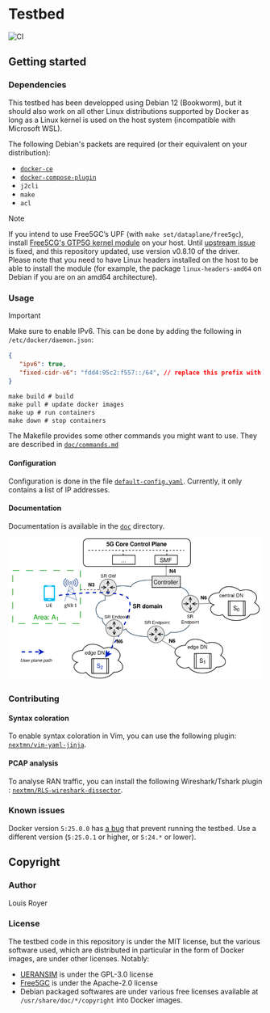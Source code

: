 # Testbed
![CI](https://github.com/nextmn/testbed/actions/workflows/main.yml/badge.svg)

## Getting started
### Dependencies
This testbed has been developped using Debian 12 (Bookworm), but it should also work on all other Linux distributions supported by Docker as long as a Linux kernel is used on the host system (incompatible with Microsoft WSL).

The following Debian's packets are required (or their equivalent on your distribution):
- [`docker-ce`](https://docs.docker.com/engine/install/debian/#install-using-the-repository)
- [`docker-compose-plugin`](https://docs.docker.com/compose/install/linux/#install-using-the-repository)
- `j2cli`
- `make`
- `acl`

>[!NOTE]
> If you intend to use Free5GC’s UPF (with `make set/dataplane/free5gc`),
> install [Free5CG's GTP5G kernel module](https://github.com/free5gc/gtp5g) on your host.
> Until [upstream issue](https://github.com/free5gc/go-upf/issues/53) is fixed, and this repository updated, use version v0.8.10 of the driver.
> Please note that you need to have Linux headers installed on the host to be able to install the module
> (for example, the package `linux-headers-amd64` on Debian if you are on an amd64 architecture).


### Usage
> [!IMPORTANT]
> Make sure to enable IPv6.
This can be done by adding the following in `/etc/docker/daemon.json`:
 ```json
{
	"ipv6": true,
	"fixed-cidr-v6": "fdd4:95c2:f557::/64", // replace this prefix with your own IPv6 ULA prefix
}
```

```text
make build # build
make pull # update docker images
make up # run containers
make down # stop containers
```

The Makefile provides some other commands you might want to use. They are described in [`doc/commands.md`](doc/commands.md)

#### Configuration
Configuration is done in the file [`default-config.yaml`](./default-config.yaml). Currently, it only contains a list of IP addresses.

#### Documentation
Documentation is available in the [`doc`](./doc) directory.

![edge intance access through SRv6](./doc/img/edge-instance-access-through-srv6.svg)

### Contributing
#### Syntax coloration
To enable syntax coloration in Vim, you can use the following plugin: [`nextmn/vim-yaml-jinja`](https://github.com/nextmn/vim-yaml-jinja).

#### PCAP analysis
To analyse RAN traffic, you can install the following Wireshark/Tshark plugin : [`nextmn/RLS-wireshark-dissector`](https://github.com/nextmn/RLS-wireshark-dissector).

### Known issues
Docker version `5:25.0.0` has [a bug](https://github.com/moby/moby/issues/47120) that prevent running the testbed. Use a different version (`5:25.0.1` or higher, or `5:24.*` or lower).

## Copyright
### Author
Louis Royer

### License
The testbed code in this repository is under the MIT license, but the various software used, which are distributed in particular in the form of Docker images, are under other licenses.
Notably:
- [UERANSIM](https://github.com/aligungr/UERANSIM) is under the GPL-3.0 license
- [Free5GC](https://github.com/free5gc) is under the Apache-2.0 license
- Debian packaged softwares are under various free licenses available at `/usr/share/doc/*/copyright` into Docker images.
